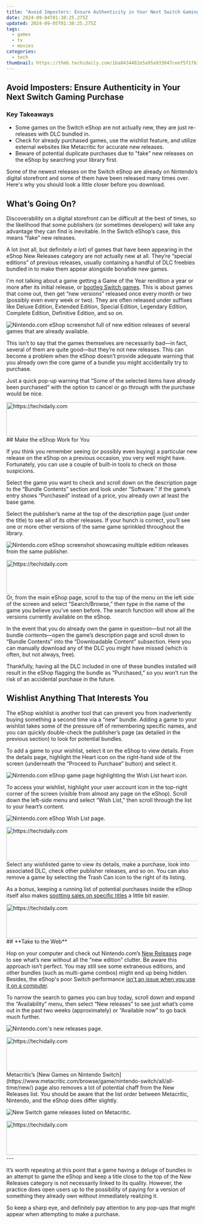 ```yaml
---
title: "Avoid Imposters: Ensure Authenticity in Your Next Switch Gaming Purchase"
date: 2024-09-04T01:38:25.275Z
updated: 2024-09-05T01:38:25.275Z
tags:
  - games
  - tv
  - movies
categories:
  - tech
thumbnail: https://thmb.techidaily.com/1ba8434482e5a95a933047ceef5f17b18e8ca4e1285ed40b4bdaada044e82ad5.jpg
---
```


## Avoid Imposters: Ensure Authenticity in Your Next Switch Gaming Purchase

### Key Takeaways

* Some games on the Switch eShop are not actually new, they are just re-releases with DLC bundled in.
* Check for already purchased games, use the wishlist feature, and utilize external websites like Metacritic for accurate new releases.
* Beware of potential duplicate purchases due to "fake" new releases on the eShop by searching your library first.

 Some of the newest releases on the Switch eShop are already on Nintendo’s digital storefront and some of them have been released many times over. Here's why you should look a little closer before you download.

##  What’s Going On?

 Discoverability on a digital storefront can be difficult at the best of times, so the likelihood that some publishers (or sometimes developers) will take any advantage they can find is inevitable. In the Switch eShop’s case, this means “fake” new releases.

 A lot (not all, but definitely _a lot_) of games that have been appearing in the eShop New Releases category are not actually new at all. They’re “special editions” of previous releases, usually containing a handful of DLC freebies bundled in to make them appear alongside bonafide new games.

 I'm not talking about a game getting a Game of the Year rendition a year or more after its initial release, or [bootleg Switch games](https://youtube-web.techidaily.com/ed-in-2024-decoding-the-visual-language-of-youtube-thumbnails/). This is about games that come out, then get “new versions” released once every month or two (possibly even every week or two). They are often released under suffixes like Deluxe Edition, Extended Edition, Special Edition, Legendary Edition, Complete Edition, Definitive Edition, and so on.

![Nintendo.com eShop screenshot full of new edition releases of several games that are already available.](https://static1.howtogeekimages.com/wordpress/wp-content/uploads/2024/08/eshop-2-04.jpg) 

 This isn’t to say that the games themselves are necessarily bad—in fact, several of them are quite good—but they’re not new releases. This can become a problem when the eShop doesn’t provide adequate warning that you already own the core game of a bundle you might accidentally try to purchase.

 Just a quick pop-up warning that “Some of the selected items have already been purchased” with the option to cancel or go through with the purchase would be nice.

<!-- affiliate ads begin -->
<a href="https://aligracehair.sjv.io/c/5597632/2027167/19272" target="_top" id="2027167">
  <img src="//a.impactradius-go.com/display-ad/19272-2027167" border="0" alt="https://techidaily.com" width="728" height="90"/>
</a>
<img height="0" width="0" src="https://aligracehair.sjv.io/i/5597632/2027167/19272" style="position:absolute;visibility:hidden;" border="0" />
<!-- affiliate ads end -->
##  Make the eShop Work for You

 If you think you remember seeing (or possibly even buying) a particular new release on the eShop on a previous occasion, you very well might have. Fortunately, you can use a couple of built-in tools to check on those suspicions.

 Select the game you want to check and scroll down on the description page to the “Bundle Contents” section and look under “Software.” If the game’s entry shows “Purchased” instead of a price, you already own at least the base game.

 Select the publisher’s name at the top of the description page (just under the title) to see all of its other releases. If your hunch is correct, you’ll see one or more other versions of the same game sprinkled throughout the library.

![Nintendo.com eShop screenshot showcasing multiple edition releases from the same publisher.](https://static1.howtogeekimages.com/wordpress/wp-content/uploads/2024/08/eshop-2-03.jpg) 

<!-- affiliate ads begin -->
<a href="https://homestyler.sjv.io/c/5597632/1943647/22993" target="_top" id="1943647">
  <img src="//a.impactradius-go.com/display-ad/22993-1943647" border="0" alt="https://techidaily.com" width="728" height="90"/>
</a>
<img height="0" width="0" src="https://homestyler.sjv.io/i/5597632/1943647/22993" style="position:absolute;visibility:hidden;" border="0" />
<!-- affiliate ads end -->
 Or, from the main eShop page, scroll to the top of the menu on the left side of the screen and select “Search/Browse,” then type in the name of the game you believe you’ve seen before. The search function will show all the versions currently available on the eShop.

 In the event that you do already own the game in question—but not all the bundle contents—open the game’s description page and scroll down to “Bundle Contents” into the “Downloadable Content” subsection. Here you can manually download any of the DLC you might have missed (which is often, but not always, free).

 Thankfully, having all the DLC included in one of these bundles installed will result in the eShop flagging the bundle as “Purchased,” so you won’t run the risk of an accidental purchase in the future.

## **Wishlist Anything That Interests You** 

 The eShop wishlist is another tool that can prevent you from inadvertently buying something a second time via a “new” bundle. Adding a game to your wishlist takes some of the pressure off of remembering specific names, and you can quickly double-check the publisher’s page (as detailed in the previous section) to look for potential bundles.

 To add a game to your wishlist, select it on the eShop to view details. From the details page, highlight the Heart icon on the right-hand side of the screen (underneath the “Proceed to Purchase” button) and select it.

![Nintendo.com eShop game page highlighting the Wish List heart icon.](https://static1.howtogeekimages.com/wordpress/wp-content/uploads/2024/08/eshop-2-05-1.jpg) 

 To access your wishlist, highlight your user account icon in the top-right corner of the screen (visible from almost any page on the eShop). Scroll down the left-side menu and select “Wish List,” then scroll through the list to your heart’s content.

![Nintendo.com eShop Wish List page.](https://static1.howtogeekimages.com/wordpress/wp-content/uploads/2024/08/eshop-2-06.jpg) 

<!-- affiliate ads begin -->
<a href="https://appsumo.8odi.net/c/5597632/2030395/7443" target="_top" id="2030395">
  <img src="//a.impactradius-go.com/display-ad/7443-2030395" border="0" alt="https://techidaily.com" width="728" height="90"/>
</a>
<img height="0" width="0" src="https://appsumo.8odi.net/i/5597632/2030395/7443" style="position:absolute;visibility:hidden;" border="0" />
<!-- affiliate ads end -->
 Select any wishlisted game to view its details, make a purchase, look into associated DLC, check other publisher releases, and so on. You can also remove a game by selecting the Trash Can icon to the right of its listing.

 As a bonus, keeping a running list of potential purchases inside the eShop itself also makes [spotting sales on specific titles](https://sim-unlock.techidaily.com/how-to-change-your-sim-pin-code-on-your-poco-f5-pro-5g-phone-by-drfone-android/) a little bit easier.

<!-- affiliate ads begin -->
<a href="https://aligracehair.sjv.io/c/5597632/1886048/19272" target="_top" id="1886048">
  <img src="//a.impactradius-go.com/display-ad/19272-1886048" border="0" alt="https://techidaily.com" width="728" height="90"/>
</a>
<img height="0" width="0" src="https://aligracehair.sjv.io/i/5597632/1886048/19272" style="position:absolute;visibility:hidden;" border="0" />
<!-- affiliate ads end -->
## **Take to the Web** 

 Hop on your computer and check out Nintendo.com’s [New Releases](https://www.nintendo.com/us/search/#p=1&cat=gme&sort=rd&f=availability&availability=Available+now) page to see what’s new without all the “new edition” clutter. Be aware this approach isn’t perfect. You may still see some extraneous editions, and other bundles (such as multi-game combos) might end up being hidden. Besides, the eShop's poor Switch performance [isn't an issue when you use it on a computer](https://extra-tips.techidaily.com/photoshops-quick-path-to-stunning-colors/).

 To narrow the search to games you can buy today, scroll down and expand the “Availability” menu, then select “New releases” to see just what’s come out in the past two weeks (approximately) or “Available now” to go back much further.

![Nintendo.com's new releases page.](https://static1.howtogeekimages.com/wordpress/wp-content/uploads/2024/08/eshop-15.jpg) 

<!-- affiliate ads begin -->
<a href="https://aligracehair.sjv.io/c/5597632/1938750/19272" target="_top" id="1938750">
  <img src="//a.impactradius-go.com/display-ad/19272-1938750" border="0" alt="https://techidaily.com" width="728" height="90"/>
</a>
<img height="0" width="0" src="https://aligracehair.sjv.io/i/5597632/1938750/19272" style="position:absolute;visibility:hidden;" border="0" />
<!-- affiliate ads end -->
 Metacritic’s [New Games on Nintendo Switch](https://www.metacritic.com/browse/game/nintendo-switch/all/all-time/new/) page also removes a lot of potential chaff from the New Releases list. You should be aware that the list order between Metacritic, Nintendo, and the eShop does differ slightly.

![New Switch game releases listed on Metacritic.](https://static1.howtogeekimages.com/wordpress/wp-content/uploads/2024/08/eshop-16.jpg) 

<!-- affiliate ads begin -->
<a href="https://appsumo.8odi.net/c/5597632/2123734/7443" target="_top" id="2123734">
  <img src="//a.impactradius-go.com/display-ad/7443-2123734" border="0" alt="https://techidaily.com" width="728" height="90"/>
</a>
<img height="0" width="0" src="https://appsumo.8odi.net/i/5597632/2123734/7443" style="position:absolute;visibility:hidden;" border="0" />
<!-- affiliate ads end -->
---

 It’s worth repeating at this point that a game having a deluge of bundles in an attempt to game the eShop and keep a title close to the top of the New Releases category is not necessarily linked to its quality. However, the practice does open users up to the possibility of paying for a version of something they already own without immediately realizing it.

 So keep a sharp eye, and definitely pay attention to any pop-ups that might appear when attempting to make a purchase.

<ins class="adsbygoogle"
     style="display:block"
     data-ad-format="autorelaxed"
     data-ad-client="ca-pub-7571918770474297"
     data-ad-slot="1223367746"></ins>



<ins class="adsbygoogle"
     style="display:block"
     data-ad-client="ca-pub-7571918770474297"
     data-ad-slot="8358498916"
     data-ad-format="auto"
     data-full-width-responsive="true"></ins>


